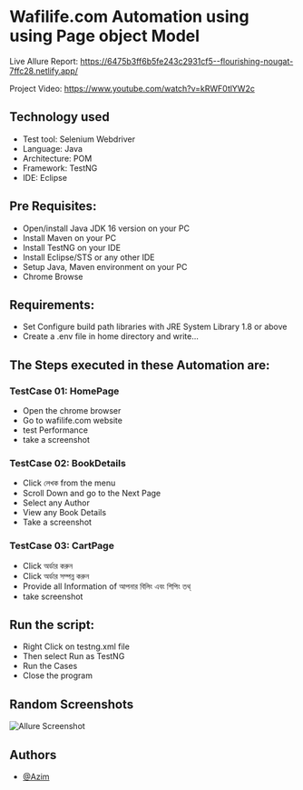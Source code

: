 
# Wafilife.com Automation using using Page object Model

Live Allure Report: https://6475b3ff6b5fe243c2931cf5--flourishing-nougat-7ffc28.netlify.app/ 

Project Video: https://www.youtube.com/watch?v=kRWF0tlYW2c

## Technology used

* Test tool: Selenium Webdriver
* Language: Java
* Architecture: POM
* Framework: TestNG
* IDE: Eclipse

## Pre Requisites:
* Open/install Java JDK 16 version on your PC
* Install Maven on your PC
* Install TestNG on your IDE
* Install Eclipse/STS or any other IDE
* Setup Java, Maven environment on your PC
* Chrome Browse

## Requirements:
* Set Configure build path libraries with JRE System Library 1.8 or above
* Create a .env file in home directory and write...


 ## The Steps executed in these Automation are:
 ### TestCase 01: HomePage   
* Open the chrome browser
* Go to wafilife.com website
* test Performance 
* take a screenshot

### TestCase 02: BookDetails
* Click লেখক from the menu
* Scroll Down and go to the Next Page
* Select any Author
* View any Book Details
* Take a screenshot

### TestCase 03: CartPage
* Click অর্ডার করুন
* Click অর্ডার সম্পন্ন করুন
* Provide all Information of আপনার বিলিং এবং শিপিং তথ্
* take screenshot

## Run the script:
* Right Click on testng.xml file
* Then select Run as TestNG
* Run the Cases
* Close the program


## Random Screenshots

![Allure Screenshot](https://i.ibb.co/x3mgnXy/random.png)


## Authors
- [@Azim](https://github.com/Abdullah-Al-Azim)

